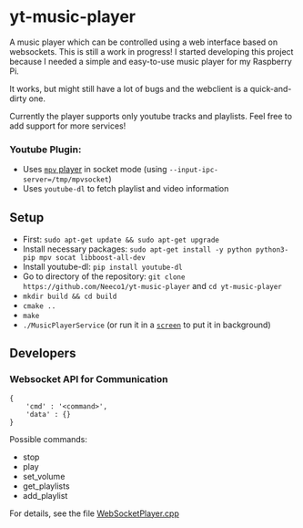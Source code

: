 # yt-music-player

A music player which can be controlled using a web interface based on websockets. This is still a work in progress!
I started developing this project because I needed a simple and easy-to-use music player for my Raspberry Pi.

It works, but might still have a lot of bugs and the webclient is a quick-and-dirty one.

Currently the player supports only youtube tracks and playlists. Feel free to add support for more services!

### Youtube Plugin:
- Uses [`mpv` player](https://mpv.io) in socket mode (using `--input-ipc-server=/tmp/mpvsocket`)
- Uses `youtube-dl` to fetch playlist and video information

## Setup
- First: ``sudo apt-get update && sudo apt-get upgrade``
- Install necessary packages: ``sudo apt-get install -y python python3-pip mpv socat libboost-all-dev``
- Install youtube-dl: ``pip install youtube-dl``
- Go to directory of the repository: ``git clone https://github.com/Neeco1/yt-music-player`` and ``cd yt-music-player``
- ``mkdir build && cd build``
- ``cmake ..``
- ``make``
- ``./MusicPlayerService`` (or run it in a [`screen`](https://wiki.ubuntuusers.de/Screen/) to put it in background)

## Developers

### Websocket API for Communication

```
{
    'cmd' : '<command>',
    'data' : {}
}
```

Possible commands:
* stop
* play
* set_volume
* get_playlists
* add_playlist

For details, see the file [WebSocketPlayer.cpp](https://github.com/Neeco1/yt-music-player/blob/master/src/WebSocketPlayer.cpp)

